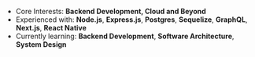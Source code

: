 - Core Interests: **Backend Development, Cloud and Beyond**
- Experienced with: **Node.js**, **Express.js**, **Postgres**, **Sequelize**, **GraphQL**, **Next.js**, **React Native**
- Currently learning: **Backend Development**, **Software Architecture**, **System Design**
